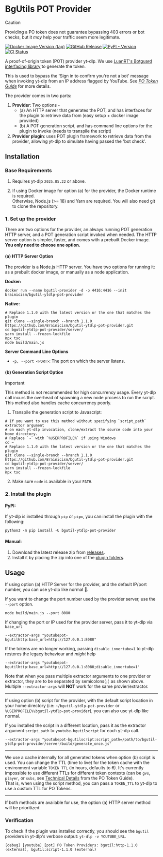 # BgUtils POT Provider

> [!CAUTION]
> Providing a PO token does not guarantee bypassing 403 errors or bot checks, but it _may_ help your traffic seem more legitimate.

[![Docker Image Version (tag)](https://img.shields.io/docker/v/brainicism/bgutil-ytdlp-pot-provider/latest?style=for-the-badge&label=docker)](https://hub.docker.com/r/brainicism/bgutil-ytdlp-pot-provider)
[![GitHub Release](https://img.shields.io/github/v/release/Brainicism/bgutil-ytdlp-pot-provider?style=for-the-badge)](https://github.com/Brainicism/bgutil-ytdlp-pot-provider/releases)
[![PyPI - Version](https://img.shields.io/pypi/v/bgutil-ytdlp-pot-provider?style=for-the-badge)](https://pypi.org/project/bgutil-ytdlp-pot-provider/)
[![CI Status](https://img.shields.io/github/actions/workflow/status/Brainicism/bgutil-ytdlp-pot-provider/test.yml?branch=master&label=Tests&style=for-the-badge)](https://github.com/Brainicism/bgutil-ytdlp-pot-provider/actions/workflows/test.yml)

A proof-of-origin token (POT) provider yt-dlp. We use [LuanRT's Botguard interfacing library](https://github.com/LuanRT/BgUtils) to generate the token.

This is used to bypass the 'Sign in to confirm you're not a bot' message when invoking yt-dlp from an IP address flagged by YouTube. See _[PO Token Guide](https://github.com/yt-dlp/yt-dlp/wiki/PO-Token-Guide)_ for more details.

The provider comes in two parts:

1. **Provider**: Two options -
   - (a) An HTTP server that generates the POT, and has interfaces for the plugin to retrieve data from (easy setup + docker image provided)
   - (b) A POT generation script, and has command line options for the plugin to invoke (needs to transpile the script)
2. **Provider plugin**: uses POT plugin framework to retrieve data from the provider, allowing yt-dlp to simulate having passed the 'bot check'.

## Installation

### Base Requirements

1. Requires yt-dlp `2025.05.22` or above.

2. If using Docker image for option (a) for the provider, the Docker runtime is required.  
   Otherwise, Node.js (>= 18) and Yarn are required. You will also need git to clone the repository.

### 1. Set up the provider

There are two options for the provider, an always running POT generation HTTP server, and a POT generation script invoked when needed. The HTTP server option is simpler, faster, and comes with a prebuilt Docker image. **You only need to choose one option.**

#### (a) HTTP Server Option

The provider is a Node.js HTTP server. You have two options for running it: as a prebuilt docker image, or manually as a node application.

**Docker:**

```shell
docker run --name bgutil-provider -d -p 4416:4416 --init brainicism/bgutil-ytdlp-pot-provider
```

**Native:**

```shell
# Replace 1.1.0 with the latest version or the one that matches the plugin
git clone --single-branch --branch 1.1.0 https://github.com/Brainicism/bgutil-ytdlp-pot-provider.git
cd bgutil-ytdlp-pot-provider/server/
yarn install --frozen-lockfile
npx tsc
node build/main.js
```

**Server Command Line Options**

- `-p, --port <PORT>`: The port on which the server listens.

#### (b) Generation Script Option

> [!IMPORTANT]
> This method is not recommended for high concurrency usage. Every yt-dlp call incurs the overhead of spawning a new node process to run the script. This method also handles cache concurrency poorly.

1. Transpile the generation script to Javascript:

```shell
# If you want to use this method without specifying `script_path` extractor argument
# on each yt-dlp invocation, clone/extract the source code into your home directory.
# Replace `~` with `%USERPROFILE%` if using Windows
cd ~
# Replace 1.1.0 with the latest version or the one that matches the plugin
git clone --single-branch --branch 1.1.0 https://github.com/Brainicism/bgutil-ytdlp-pot-provider.git
cd bgutil-ytdlp-pot-provider/server/
yarn install --frozen-lockfile
npx tsc
```

2. Make sure `node` is available in your `PATH`.

### 2. Install the plugin

#### PyPI:

If yt-dlp is installed through `pip` or `pipx`, you can install the plugin with the following:

```shell
python3 -m pip install -U bgutil-ytdlp-pot-provider
```

#### Manual:

1. Download the latest release zip from [releases](https://github.com/Brainicism/bgutil-ytdlp-pot-provider/releases).
2. Install it by placing the zip into one of the [plugin folders](https://github.com/yt-dlp/yt-dlp#installing-plugins).

## Usage

If using option (a) HTTP Server for the provider, and the default IP/port number, you can use yt-dlp like normal 🙂.

If you want to change the port number used by the provider server, use the `--port` option.

```shell
node build/main.js --port 8080
```

If changing the port or IP used for the provider server, pass it to yt-dlp via `base_url`

```shell
--extractor-args "youtubepot-bgutilhttp:base_url=http://127.0.0.1:8080"
```

If the tokens are no longer working, passing `disable_innertube=1` to yt-dlp restores the legacy behaviour and _might_ help

```shell
--extractor-args "youtubepot-bgutilhttp:base_url=http://127.0.0.1:8080;disable_innertube=1"
```

Note that when you pass multiple extractor arguments to one provider or extractor, they are to be separated by semicolons(`;`) as shown above. Multiple `--extractor-args` will **NOT** work for the same provier/extractor.

---

If using option (b) script for the provider, with the default script location in your home directory (i.e: `~/bgutil-ytdlp-pot-provider` or `%USERPROFILE%\bgutil-ytdlp-pot-provider`), you can also use yt-dlp like normal.

If you installed the script in a different location, pass it as the extractor argument `script_path` to `youtube-bgutilscript` for each yt-dlp call.

```shell
--extractor-args "youtubepot-bgutilscript:script_path=/path/to/bgutil-ytdlp-pot-provider/server/build/generate_once.js"
```

---

We use a cache internally for all generated tokens when option (b) script is used. You can change the TTL (time to live) for the token cache with the environment variable `TOKEN_TTL` (in hours, defaults to 6). It's currently impossible to use different TTLs for different token contexts (can be `gvs`, `player`, or `subs`, see [Technical Details](https://github.com/yt-dlp/yt-dlp/wiki/PO-Token-Guide#technical-details) from the PO Token Guide).  
That is, when using the script method, you can pass a `TOKEN_TTL` to yt-dlp to use a custom TTL for PO Tokens.

---

If both methods are available for use, the option (a) HTTP server method will be prioritized.

### Verification

To check if the plugin was installed correctly, you should see the `bgutil` providers in yt-dlp's verbose output: `yt-dlp -v YOUTUBE_URL`.

```
[debug] [youtube] [pot] PO Token Providers: bgutil:http-1.1.0 (external), bgutil:script-1.1.0 (external)
```
